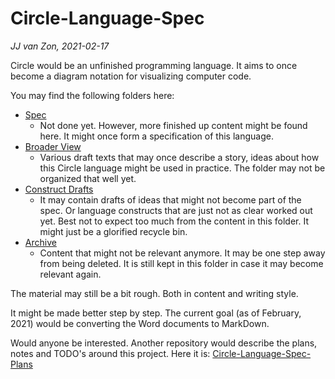 Circle-Language-Spec
====================

*JJ van Zon, 2021-02-17*

Circle would be an unfinished programming language. It aims to once become a diagram notation for visualizing computer code.

You may find the following folders here:

- [Spec](https://github.com/jjvanzon/Circle-Language-Spec/tree/master/1.%20Spec)
    - Not done yet. However, more finished up content might be found here. It might once form a specification of this language.
- [Broader View](https://github.com/jjvanzon/Circle-Language-Spec/tree/master/2.%20Broader%20View)
    - Various draft texts that may once describe a story, ideas about how this Circle language might be used in practice. The folder may not be organized that well yet.
- [Construct Drafts](https://github.com/jjvanzon/Circle-Language-Spec/tree/master/3.%20Constructs%20Drafts)
    - It may contain drafts of ideas that might not become part of the spec. Or language constructs that are just not as clear worked out yet. Best not to expect too much from the content in this folder. It might just be a glorified recycle bin.
- [Archive](https://github.com/jjvanzon/Circle-Language-Spec/tree/master/4.%20Archive)
    - Content that might not be relevant anymore. It may be one step away from being deleted. It is still kept in this folder in case it may become relevant again.

The material may still be a bit rough. Both in content and writing style.

It might be made better step by step. The current goal (as of February, 2021) would be converting the Word documents to MarkDown.

Would anyone be interested. Another repository would describe the plans, notes and TODO's around this project. Here it is: [Circle-Language-Spec-Plans](https://github.com/jjvanzon/Circle-Language-Spec-Plans)